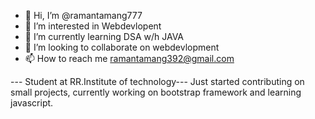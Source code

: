 - 👋 Hi, I’m @ramantamang777
- 👀 I’m interested in Webdevlopent
- 🌱 I’m currently learning DSA w/h JAVA
- 💞️ I’m looking to collaborate on webdevlopment
- 📫 How to reach me ramantamang392@gmail.com

--- Student at RR.Institute of technology--- 
Just started contributing on small projects, currently working on bootstrap framework and learning javascript.
<!---
ramantamang777/ramantamang777 is a ✨ special ✨ repository because its `README.md` (this file) appears on your GitHub profile.
You can click the Preview link to take a look at your changes.
--->
